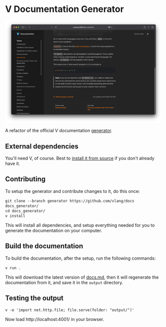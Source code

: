 # V Documentation Generator

![Screenshot](./screenshot.png)

A refactor of the official V documentation [generator](https://github.com/vlang/docs/tree/generator).

## External dependencies

You'll need V, of course.  Best to
[install it from source](https://github.com/vlang/v?tab=readme-ov-file#installing-v-from-source)
if you don't already have it.


## Contributing
To setup the generator and contribute changes to it, do this once:
```shell
git clone --branch generator https://github.com/vlang/docs docs_generator/
cd docs_generator/
v install
```
This will install all dependencies, and setup everything needed for you to generate
the documentation on your computer.


## Build the documentation
To build the documentation, after the setup, run the following commands:
```shell
v run .
```
This will download the latest version
of [docs.md](https://github.com/vlang/v/edit/master/doc/docs.md),
then it will regenerate the documentation from it, and save it in the `output`
directory.


## Testing the output
```shell
v -e 'import net.http.file; file.serve(folder: "output/")'
```
Now load http://localhost:4001/ in your browser.
